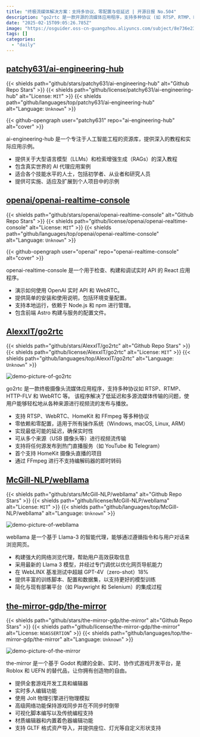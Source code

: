 ```yaml
---
title: "终极流媒体解决方案：支持多协议、零配置与低延迟 | 开源日报 No.504"
description: "go2rtc 是一款开源的流媒体应用程序，支持多种协议 (如 RTSP、RTMP、HTTP-FLV 和 WebRTC)，旨在实现低延迟的多源视频流传输。它具有零依赖、零配置的特点，兼容多种操作系统，支持从多种来源 (如 USB 摄像头) 进行视频流传输，并可将流媒体发布到流行的直播服务。该项目还首创支持 HomeKit 摄像头直播，并通过 FFmpeg 实现即时转码。"
date: "2025-02-15T09:05:26.785Z"
image: "https://osguider.oss-cn-guangzhou.aliyuncs.com/subject/8e736e23de98e270cd187cea29865982.png"
tags: []
categories:
  - "daily"
---
```


## [patchy631/ai-engineering-hub](https://github.com/patchy631/ai-engineering-hub)

{{< shields path="github/stars/patchy631/ai-engineering-hub" alt="Github Repo Stars" >}} {{< shields path="github/license/patchy631/ai-engineering-hub" alt="License: `MIT`" >}} {{< shields path="github/languages/top/patchy631/ai-engineering-hub" alt="Language: `Unknown`" >}}

{{< github-opengraph user="patchy631" repo="ai-engineering-hub" alt="cover" >}}

ai-engineering-hub 是一个专注于人工智能工程的资源库，提供深入的教程和实际应用示例。

- 提供关于大型语言模型（LLMs）和检索增强生成（RAGs）的深入教程
- 包含真实世界的 AI 代理应用案例
- 适合各个技能水平的人士，包括初学者、从业者和研究人员
- 提供可实施、适应及扩展到个人项目中的示例
  
## [openai/openai-realtime-console](https://github.com/openai/openai-realtime-console)

{{< shields path="github/stars/openai/openai-realtime-console" alt="Github Repo Stars" >}} {{< shields path="github/license/openai/openai-realtime-console" alt="License: `MIT`" >}} {{< shields path="github/languages/top/openai/openai-realtime-console" alt="Language: `Unknown`" >}}

{{< github-opengraph user="openai" repo="openai-realtime-console" alt="cover" >}}

openai-realtime-console 是一个用于检查、构建和调试实时 API 的 React 应用程序。

- 演示如何使用 OpenAI 实时 API 和 WebRTC。
- 提供简单的安装和使用说明，包括环境变量配置。
- 支持本地运行，依赖于 Node.js 和 npm 进行管理。
- 包含前端 Astro 构建与服务的配置文件。
  
## [AlexxIT/go2rtc](https://github.com/AlexxIT/go2rtc)

{{< shields path="github/stars/AlexxIT/go2rtc" alt="Github Repo Stars" >}} {{< shields path="github/license/AlexxIT/go2rtc" alt="License: `MIT`" >}} {{< shields path="github/languages/top/AlexxIT/go2rtc" alt="Language: `Unknown`" >}}

![demo-picture-of-go2rtc](https://static.osguider.com/subject/github/AlexxIT/go2rtc/e978be25b96189cc909552e7315dee66.gif)

go2rtc 是一款终极摄像头流媒体应用程序，支持多种协议如 RTSP、RTMP、HTTP-FLV 和 WebRTC 等。
该程序解决了低延迟和多源流媒体传输的问题，使用户能够轻松地从各种来源进行视频流的发布与播放。

- 支持 RTSP、WebRTC、HomeKit 和 FFmpeg 等多种协议
- 零依赖和零配置，适用于所有操作系统（Windows, macOS, Linux, ARM）
- 实现最低可能的延迟，确保实时性
- 可从多个来源（USB 摄像头等）进行视频流传输
- 支持将任何源发布到热门直播服务（如 YouTube 和 Telegram）
- 首个支持 HomeKit 摄像头直播的项目
- 通过 FFmpeg 进行不支持编解码器的即时转码
  
## [McGill-NLP/webllama](https://github.com/McGill-NLP/webllama)

{{< shields path="github/stars/McGill-NLP/webllama" alt="Github Repo Stars" >}} {{< shields path="github/license/McGill-NLP/webllama" alt="License: `MIT`" >}} {{< shields path="github/languages/top/McGill-NLP/webllama" alt="Language: `Unknown`" >}}

![demo-picture-of-webllama](https://static.osguider.com/subject/github/McGill-NLP/webllama/e9202b714191417d795e9989fd72813f.png)

webllama 是一个基于 Llama-3 的智能代理，能够通过遵循指令和与用户对话来浏览网页。

- 构建强大的网络浏览代理，帮助用户高效获取信息
- 采用最新的 Llama 3 模型，并经过专门调优以优化网页导航能力
- 在 WebLINX 基准测试中超越 GPT-4V（zero-shot）18%
- 提供丰富的训练脚本、配置和数据集，以支持更好的模型训练
- 简化与现有部署平台（如 Playwright 和 Selenium）的集成过程
  
## [the-mirror-gdp/the-mirror](https://github.com/the-mirror-gdp/the-mirror)

{{< shields path="github/stars/the-mirror-gdp/the-mirror" alt="Github Repo Stars" >}} {{< shields path="github/license/the-mirror-gdp/the-mirror" alt="License: `NOASSERTION`" >}} {{< shields path="github/languages/top/the-mirror-gdp/the-mirror" alt="Language: `Unknown`" >}}

![demo-picture-of-the-mirror](https://static.osguider.com/subject/github/the-mirror-gdp/the-mirror/be6a97caea79cd2dd5462604e944d8bd.jpg)

the-mirror 是一个基于 Godot 构建的全新、实时、协作式游戏开发平台，是 Roblox 和 UEFN 的替代品，让你拥有创造物的自由。

- 提供全套游戏开发工具和编辑器
- 实时多人编辑功能
- 使用 Jolt 物理引擎进行物理模拟
- 高级网络功能保持游戏同步并在不同步时倒带
- 可视化脚本编写以及传统编程支持
- 材质编辑器和内置着色器编辑功能
- 支持 GLTF 格式资产导入，并提供座位、灯光等自定义形状支持
  
